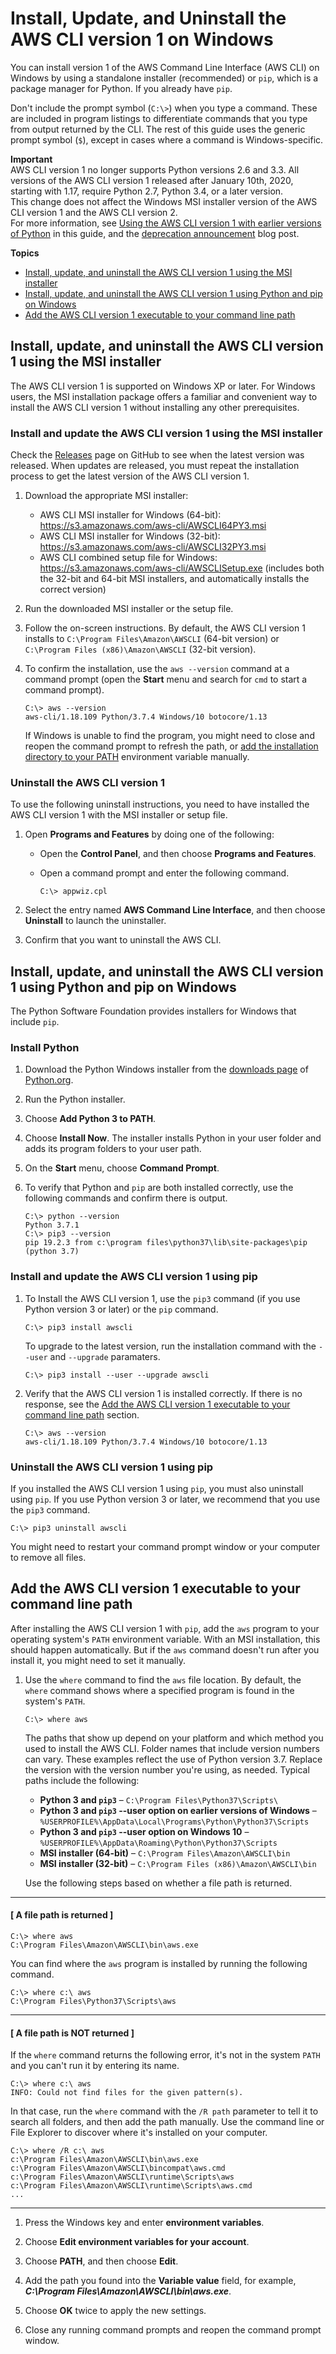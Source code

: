 # Install, Update, and Uninstall the AWS CLI version 1 on Windows<a name="install-windows"></a>

You can install version 1 of the AWS Command Line Interface \(AWS CLI\) on Windows by using a standalone installer \(recommended\) or `pip`, which is a package manager for Python\. If you already have `pip`\. 

Don't include the prompt symbol \(`C:\>`\) when you type a command\. These are included in program listings to differentiate commands that you type from output returned by the CLI\. The rest of this guide uses the generic prompt symbol \(`$`\), except in cases where a command is Windows\-specific\.

**Important**  
AWS CLI version 1 no longer supports Python versions 2\.6 and 3\.3\. All versions of the AWS CLI version 1 released after January 10th, 2020, starting with 1\.17, require Python 2\.7, Python 3\.4, or a later version\.  
This change does not affect the Windows MSI installer version of the AWS CLI version 1 and the AWS CLI version 2\.  
For more information, see [Using the AWS CLI version 1 with earlier versions of Python](deprecate-old-python-versions.md) in this guide, and the [deprecation announcement](https://aws.amazon.com/blogs/developer/deprecation-of-python-2-6-and-python-3-3-in-botocore-boto3-and-the-aws-cli/) blog post\.

**Topics**
+ [Install, update, and uninstall the AWS CLI version 1 using the MSI installer](#msi-on-windows)
+ [Install, update, and uninstall the AWS CLI version 1 using Python and pip on Windows](#awscli-install-windows-pip)
+ [Add the AWS CLI version 1 executable to your command line path](#awscli-install-windows-path)

## Install, update, and uninstall the AWS CLI version 1 using the MSI installer<a name="msi-on-windows"></a>

The AWS CLI version 1 is supported on Windows XP or later\. For Windows users, the MSI installation package offers a familiar and convenient way to install the AWS CLI version 1 without installing any other prerequisites\. 

### Install and update the AWS CLI version 1 using the MSI installer<a name="install-msi-on-windows"></a>

Check the [Releases](https://github.com/aws/aws-cli/releases) page on GitHub to see when the latest version was released\. When updates are released, you must repeat the installation process to get the latest version of the AWS CLI version 1\. 

1. Download the appropriate MSI installer:
   + AWS CLI MSI installer for Windows \(64\-bit\): [https://s3\.amazonaws\.com/aws\-cli/AWSCLI64PY3\.msi](https://s3.amazonaws.com/aws-cli/AWSCLI64PY3.msi)
   + AWS CLI MSI installer for Windows \(32\-bit\): [https://s3\.amazonaws\.com/aws\-cli/AWSCLI32PY3\.msi](https://s3.amazonaws.com/aws-cli/AWSCLI32PY3.msi)
   + AWS CLI combined setup file for Windows: [ https://s3\.amazonaws\.com/aws\-cli/AWSCLISetup\.exe](https://s3.amazonaws.com/aws-cli/AWSCLISetup.exe) \(includes both the 32\-bit and 64\-bit MSI installers, and automatically installs the correct version\)

1. Run the downloaded MSI installer or the setup file\.

1. Follow the on\-screen instructions\. By default, the AWS CLI version 1 installs to `C:\Program Files\Amazon\AWSCLI` \(64\-bit version\) or `C:\Program Files (x86)\Amazon\AWSCLI` \(32\-bit version\)\. 

1. To confirm the installation, use the `aws --version` command at a command prompt \(open the **Start** menu and search for `cmd` to start a command prompt\)\.

   ```
   C:\> aws --version
   aws-cli/1.18.109 Python/3.7.4 Windows/10 botocore/1.13
   ```

   If Windows is unable to find the program, you might need to close and reopen the command prompt to refresh the path, or [add the installation directory to your PATH](#awscli-install-windows-path) environment variable manually\.

### Uninstall the AWS CLI version 1<a name="install-msi-uninstall"></a>

To use the following uninstall instructions, you need to have installed the AWS CLI version 1 with the MSI installer or setup file\.

1. Open **Programs and Features** by doing one of the following:
   + Open the **Control Panel**, and then choose **Programs and Features**\.
   + Open a command prompt and enter the following command\.

     ```
     C:\> appwiz.cpl
     ```

1. Select the entry named **AWS Command Line Interface**, and then choose **Uninstall** to launch the uninstaller\.

1. Confirm that you want to uninstall the AWS CLI\.

## Install, update, and uninstall the AWS CLI version 1 using Python and pip on Windows<a name="awscli-install-windows-pip"></a>

The Python Software Foundation provides installers for Windows that include `pip`\.

### Install Python<a name="awscli-install-windows-pip-python"></a>

1. Download the Python Windows installer from the [downloads page](https://www.python.org/downloads/windows/) of [Python\.org](https://www.python.org)\.

1. Run the Python installer\.

1. Choose **Add Python 3 to PATH**\.

1. Choose **Install Now**\. The installer installs Python in your user folder and adds its program folders to your user path\.

1. On the **Start** menu, choose **Command Prompt**\.

1. To verify that Python and `pip` are both installed correctly, use the following commands and confirm there is output\.

   ```
   C:\> python --version
   Python 3.7.1
   C:\> pip3 --version
   pip 19.2.3 from c:\program files\python37\lib\site-packages\pip (python 3.7)
   ```

### Install and update the AWS CLI version 1 using pip<a name="awscli-install-windows-pip-python"></a>

1. To Install the AWS CLI version 1, use the `pip3` command \(if you use Python version 3 or later\) or the `pip` command\.

   ```
   C:\> pip3 install awscli
   ```

   To upgrade to the latest version, run the installation command with the `--user` and `--upgrade` paramaters\.

   ```
   C:\> pip3 install --user --upgrade awscli
   ```

1. Verify that the AWS CLI version 1 is installed correctly\. If there is no response, see the [Add the AWS CLI version 1 executable to your command line path](#awscli-install-windows-path) section\.

   ```
   C:\> aws --version
   aws-cli/1.18.109 Python/3.7.4 Windows/10 botocore/1.13
   ```

### Uninstall the AWS CLI version 1 using pip<a name="awscli-install-windows-pip-uninstall"></a>

If you installed the AWS CLI version 1 using `pip`, you must also uninstall using `pip`\. If you use Python version 3 or later, we recommend that you use the `pip3` command\.

```
C:\> pip3 uninstall awscli
```

You might need to restart your command prompt window or your computer to remove all files\.

## Add the AWS CLI version 1 executable to your command line path<a name="awscli-install-windows-path"></a>

After installing the AWS CLI version 1 with `pip`, add the `aws` program to your operating system's `PATH` environment variable\. With an MSI installation, this should happen automatically\. But if the `aws` command doesn't run after you install it, you might need to set it manually\.

1. Use the `where` command to find the `aws` file location\. By default, the `where` command shows where a specified program is found in the system's `PATH`\. 

   ```
   C:\> where aws
   ```

   The paths that show up depend on your platform and which method you used to install the AWS CLI\. Folder names that include version numbers can vary\. These examples reflect the use of Python version 3\.7\. Replace the version with the version number you're using, as needed\. Typical paths include the following:
   + **Python 3 and `pip3`** – `C:\Program Files\Python37\Scripts\`
   + **Python 3 and `pip3` \-\-user option on earlier versions of Windows** – `%USERPROFILE%\AppData\Local\Programs\Python\Python37\Scripts`
   + **Python 3 and `pip3` \-\-user option on Windows 10** – `%USERPROFILE%\AppData\Roaming\Python\Python37\Scripts`
   + **MSI installer \(64\-bit\)** – `C:\Program Files\Amazon\AWSCLI\bin`
   + **MSI installer \(32\-bit\)** – `C:\Program Files (x86)\Amazon\AWSCLI\bin`

   Use the following steps based on whether a file path is returned\.

------
#### [ A file path is returned ]

   ```
   C:\> where aws
   C:\Program Files\Amazon\AWSCLI\bin\aws.exe
   ```

   You can find where the `aws` program is installed by running the following command\.

   ```
   C:\> where c:\ aws
   C:\Program Files\Python37\Scripts\aws
   ```

------
#### [ A file path is NOT returned ]

   If the `where` command returns the following error, it's not in the system `PATH` and you can't run it by entering its name\.

   ```
   C:\> where c:\ aws
   INFO: Could not find files for the given pattern(s).
   ```

   In that case, run the `where` command with the `/R path` parameter to tell it to search all folders, and then add the path manually\. Use the command line or File Explorer to discover where it's installed on your computer\. 

   ```
   C:\> where /R c:\ aws
   c:\Program Files\Amazon\AWSCLI\bin\aws.exe
   c:\Program Files\Amazon\AWSCLI\bincompat\aws.cmd
   c:\Program Files\Amazon\AWSCLI\runtime\Scripts\aws
   c:\Program Files\Amazon\AWSCLI\runtime\Scripts\aws.cmd
   ...
   ```

------

1. Press the Windows key and enter **environment variables**\.

1. Choose **Edit environment variables for your account**\.

1. Choose **PATH**, and then choose **Edit**\.

1. Add the path you found into the **Variable value** field, for example, ***C:\\Program Files\\Amazon\\AWSCLI\\bin\\aws\.exe***\.

1. Choose **OK** twice to apply the new settings\.

1. Close any running command prompts and reopen the command prompt window\.
